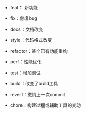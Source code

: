 + feat： 新功能

+ fix：修复bug

+ docs：文档改变
+ style：代码格式改变
+ refactor：某个已有功能重构
+ perf：性能优化
+ test：增加测试
+ build：改变了build工具
+ revert：撤销上一次commit
+ chore：构建过程或辅助工具的变动
